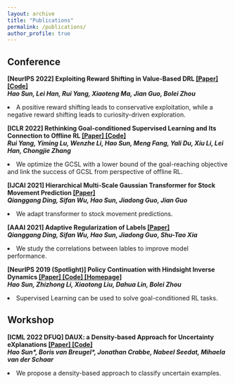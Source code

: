 ```yaml
---
layout: archive
title: "Publications"
permalink: /publications/
author_profile: true
---
```

<!-- {% if author.googlescholar %}
  You can also find my articles on <u><a href="{{author.googlescholar}}">my Google Scholar profile</a>.</u>
{% endif %} -->

<!-- {% include base_path %} -->
<!-- *: corresponding author -->


<h2>Conference</h2>

<span style="font-weight: bold;">[NeurIPS 2022] Exploiting Reward Shifting in Value-Based DRL <a href="https://arxiv.org/abs/2209.07288"> [Paper] </a><a href="https://github.com/2Groza/RewardShifting"> [Code] </a> <br>
<span style="font-style: italic;"> Hao Sun, Lei Han, Rui Yang, Xiaoteng Ma, Jian Guo, Bolei Zhou
<li> A positive reward shifting leads to conservative exploitation, while a negative reward shifting leads to curiosity-driven exploration. <br>
</li>
<p>


<span style="font-weight: bold;">[ICLR 2022] Rethinking Goal-conditioned Supervised Learning and Its Connection to Offline RL <a href="https://arxiv.org/abs/2202.04478"> [Paper] </a><a href="https://github.com/YangRui2015/AWGCSL"> [Code] </a> <br>
<span style="font-style: italic;"> Rui Yang, Yiming Lu, Wenzhe Li, Hao Sun, Meng Fang, Yali Du, Xiu Li, Lei Han, Chongjie Zhang
<li> We optimize the GCSL with a lower bound of the goal-reaching objective and link the success of GCSL from perspective of offline RL. <br>
</li>
<p>

<span style="font-weight: bold;">[IJCAI 2021] Hierarchical Multi-Scale Gaussian Transformer for Stock Movement Prediction <a href="https://www.ijcai.org/proceedings/2020/0640.pdf"> [Paper] </a> <br>
<span style="font-style: italic;"> Qianggang Ding, Sifan Wu, Hao Sun, Jiadong Guo, Jian Guo
<li> We adapt transformer to stock movement predictions. <br>
</li>
<p>

<span style="font-weight: bold;">[AAAI 2021] Adaptive Regularization of Labels <a href="https://arxiv.org/abs/1908.05474"> [Paper] </a> <br>
<span style="font-style: italic;"> Qianggang Ding, Sifan Wu, Hao Sun, Jiadong Guo, Shu-Tao Xia
<li> We study the correlations between lables to improve model performance. <br>
</li>
<p>

<span style="font-weight: bold;">[NeurIPS 2019 (Spotlight)] Policy Continuation with Hindsight Inverse Dynamics <a href="https://arxiv.org/abs/1910.14055"> [Paper] </a><a href="https://github.com/2Groza/PCHID_code"> [Code] </a> <a href='https://sites.google.com/view/neurips2019pchid/'> [Homepage]</a> <br>
<span style="font-style: italic;"> Hao Sun, Zhizhong Li, Xiaotong Liu, Dahua Lin, Bolei Zhou
<li> Supervised Learning can be used to solve goal-conditioned RL tasks. <br>
</li>
<p>


<h2>Workshop</h2>

<span style="font-weight: bold;">[ICML 2022 DFUQ] DAUX: a Density-based Approach for Uncertainty eXplanations <a href="https://arxiv.org/abs/2207.05161"> [Paper] </a><a href="https://anonymous.4open.science/r/DAUX-CBBF"> [Code] </a>  <br>
<span style="font-style: italic;"> Hao Sun*, Boris van Breugel*, Jonathan Crabbe, Nabeel Seedat, Mihaela van der Schaar
<li> We propose a density-based approach to classify uncertain examples. <br>
</li>
<p>


<!--  -->


<!-- {% for post in site.preprints reversed %} {% include archive-single-cv.html %} {% endfor %} -->

<!-- {% for post in site.publications reversed %}
  {% include archive-single.html %}
{% endfor %} -->
